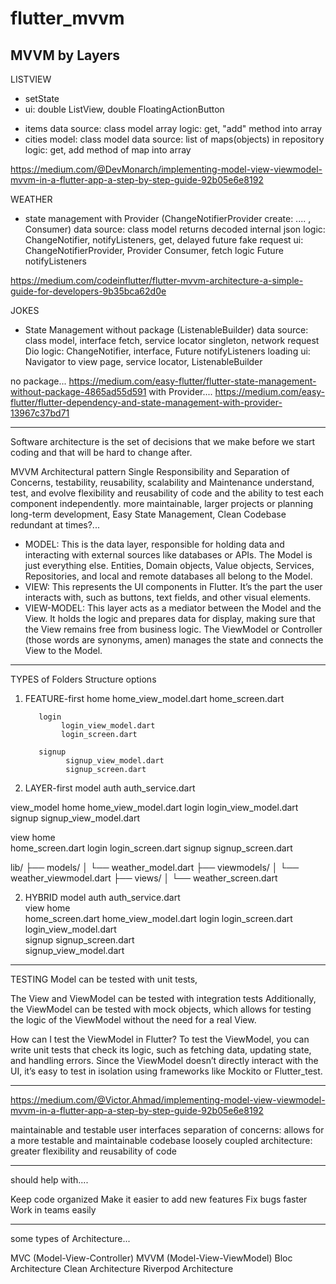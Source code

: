 # flutter_mvvm

MVVM by Layers
--------------

LISTVIEW
* setState
* ui: double ListView, double FloatingActionButton
- items
     data source: class model array
     logic: get, "add" method into array
- cities
     model: class model
     data source: list of maps(objects) in repository 
     logic: get, add method of map into array
     
https://medium.com/@DevMonarch/implementing-model-view-viewmodel-mvvm-in-a-flutter-app-a-step-by-step-guide-92b05e6e8192

WEATHER
* state management with Provider (ChangeNotifierProvider create: .... , Consumer)
     data source: class model returns decoded internal json
     logic: ChangeNotifier, notifyListeners, get, delayed future fake request
     ui: ChangeNotifierProvider, Provider Consumer, fetch logic Future notifyListeners

https://medium.com/codeinflutter/flutter-mvvm-architecture-a-simple-guide-for-developers-9b35bca62d0e

JOKES
* State Management without package (ListenableBuilder)
     data source: class model, interface fetch, service locator singleton, network request Dio
     logic: ChangeNotifier, interface, Future notifyListeners loading
     ui: Navigator to view page, service locator, ListenableBuilder

no package...
https://medium.com/easy-flutter/flutter-state-management-without-package-4865ad55d591
with Provider....
https://medium.com/easy-flutter/flutter-dependency-and-state-management-with-provider-13967c37bd71


----------------------------------

Software architecture is the set of decisions that we make before we start coding and that will be hard to change after.

MVVM Architectural pattern
Single Responsibility and Separation of Concerns, 
testability, reusability, scalability and Maintenance
understand, test, and evolve
flexibility and reusability of code and the ability to test each component independently.
more maintainable, larger projects or planning long-term development, Easy State Management, Clean Codebase
redundant at times?...


- MODEL: 
This is the data layer, responsible for holding data and interacting with external sources like databases or APIs.
The Model is just everything else. Entities, Domain objects, Value objects, Services, Repositories, and local and remote databases all belong to the Model.
- VIEW: 
This represents the UI components in Flutter. 
It’s the part the user interacts with, such as buttons, text fields, and other visual elements.
- VIEW-MODEL: 
This layer acts as a mediator between the Model and the View. 
It holds the logic and prepares data for display, making sure that the View remains free from business logic.
The ViewModel or Controller (those words are synonyms, amen) manages the state and connects the View to the Model.


----------------------------------
TYPES of Folders Structure options

1. FEATURE-first
          home
              home_view_model.dart
              home_screen.dart
     
          login
               login_view_model.dart     
               login_screen.dart
    
          signup
                signup_view_model.dart             
                signup_screen.dart
                
2. LAYER-first
model
     auth
         auth_service.dart

view_model
          home
              home_view_model.dart
          login
               login_view_model.dart
          signup
                signup_view_model.dart

view 
     home  
          home_screen.dart
     login
          login_screen.dart
     signup
           signup_screen.dart

lib/
├── models/
│   └── weather_model.dart
├── viewmodels/
│   └── weather_viewmodel.dart
├── views/
│   └── weather_screen.dart

2. HYBRID
model
     auth
         auth_service.dart           
view 
     home  
          home_screen.dart
          home_view_model.dart
     login
          login_screen.dart   
          login_view_model.dart      
     signup
           signup_screen.dart       
           signup_view_model.dart


-----------------------------------
TESTING
Model can be tested with unit tests, 

The View and ViewModel can be tested with integration tests
Additionally, the ViewModel can be tested with mock objects, which allows for testing the logic of the ViewModel without the need for a real View.

How can I test the ViewModel in Flutter?
To test the ViewModel, you can write unit tests that check its logic, such as fetching data, updating state, and handling errors. Since the ViewModel doesn’t directly interact with the UI, it’s easy to test in isolation using frameworks like Mockito or Flutter_test.


-----------------------------------

https://medium.com/@Victor.Ahmad/implementing-model-view-viewmodel-mvvm-in-a-flutter-app-a-step-by-step-guide-92b05e6e8192


maintainable and testable user interfaces
separation of concerns: allows for a more testable and maintainable codebase
loosely coupled architecture: greater flexibility and reusability of code

-------------------------------------
should help with....

Keep code organized
Make it easier to add new features
Fix bugs faster
Work in teams easily

-------------------------------------
some  types of Architecture...

MVC (Model-View-Controller)
MVVM (Model-View-ViewModel)
Bloc Architecture
Clean Architecture
Riverpod Architecture
